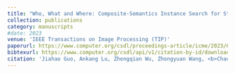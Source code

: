 ```yaml
---
title: "Who, What and Where: Composite-Semantics Instance Search for Story Videos"
collection: publications
category: manuscripts
#date: 2023
venue: 'IEEE Transactions on Image Processing (TIP)'
paperurl: https://www.computer.org/csdl/proceedings-article/icme/2023/689100a858/1PTMqnLkiZ2
bibtexurl: https://www.computer.org/csdl/api/v1/citation-by-id/download/bibtex/proceedings/1PTMmYYb2aA/1PTMqnLkiZ2
citation: 'Jiahao Guo, Ankang Lu, Zhengqian Wu, Zhongyuan Wang, <b>Chao Liang</b>*. (2025). &quot;Who, What and Where: Composite-Semantics Instance Search for Story Videos.&quot; <i>IEEE Transactions on Image Processing (TIP)</i>. 34, 1412-1426.'
---
```

